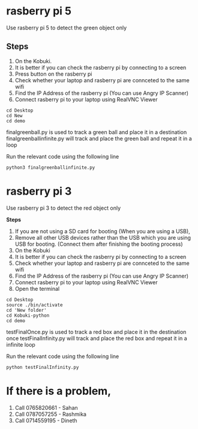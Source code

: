 # rasberry pi 5
Use rasberry pi 5 to detect the green object only

## Steps
1. On the Kobuki.
2. It is better if you can check the rasberry pi by connecting to a screen
3. Press button on the rasberry pi
4. Check whether your laptop and rasberry pi are connceted to the same wifi
5. Find the IP Address of the rasberry pi (You can use Angry IP Scanner)
6. Connect rasberry pi to your laptop using RealVNC Viewer
```
cd Desktop
cd New
cd demo
```
finalgreenball.py is used to track a green ball and place it in a destination
finalgreenballinfinite.py will track and place the green ball and repeat it in a loop

Run the relevant code using the following line
```
python3 finalgreenballinfinite.py
```

# rasberry pi 3
Use rasberry pi 3 to detect the red object only

**Steps**
1. If you are not using a SD card for booting (When you are using a USB),
2. Remove all other USB devices rather than the USB which you are using USB for booting. (Connect them after finishing the booting process)
3. On the Kobuki
4. It is better if you can check the rasberry pi by connecting to a screen
5. Check whether your laptop and rasberry pi are connceted to the same wifi
4. Find the IP Address of the rasberry pi (You can use Angry IP Scanner)
5. Connect rasberry pi to your laptop using RealVNC Viewer
6. Open the terminal
```
cd Desktop
source ./bin/activate
cd 'New folder'
cd Kobuki-python
cd demo
```
testFinalOnce.py is used to track a red box and place it in the destination once
testFinalInfinity.py will track and place the red box and repeat it in a infinite loop

Run the relevant code using the following line
```
python testFinalInfinity.py
```

# If there is a problem,
1. Call 0765820661 - Sahan
2. Call 0787057255 - Rashmika
3. Call 0714559195 - Dineth


